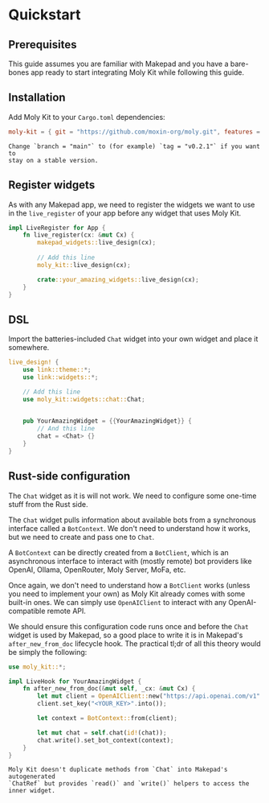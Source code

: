 # Quickstart
## Prerequisites

This guide assumes you are familiar with Makepad and you have a
bare-bones app ready to start integrating Moly Kit while following this guide.

## Installation

Add Moly Kit to your `Cargo.toml` dependencies:

```toml
moly-kit = { git = "https://github.com/moxin-org/moly.git", features = ["full"], branch = "main" }
```

```admonish tip
Change `branch = "main"` to (for example) `tag = "v0.2.1"` if you want to
stay on a stable version.
```

## Register widgets

As with any Makepad app, we need to register the widgets we want to use in the `live_register`
of your app before any widget that uses Moly Kit.

```rust
impl LiveRegister for App {
    fn live_register(cx: &mut Cx) {
        makepad_widgets::live_design(cx);
        
        // Add this line
        moly_kit::live_design(cx);

        crate::your_amazing_widgets::live_design(cx);
    }
}
```

## DSL

Import the batteries-included `Chat` widget into your own widget and place it
somewhere.

```rust
live_design! {
    use link::theme::*;
    use link::widgets::*;

    // Add this line
    use moly_kit::widgets::chat::Chat;
    

    pub YourAmazingWidget = {{YourAmazingWidget}} {
        // And this line
        chat = <Chat> {}
    }
}
```

## Rust-side configuration

The `Chat` widget as it is will not work. We need to configure some one-time stuff
from the Rust side.

The `Chat` widget pulls information about available bots from a synchronous interface
called a `BotContext`. We don't need to understand how it works, but we need to create
and pass one to `Chat`.

A `BotContext` can be directly created from a `BotClient`, which is an asynchronous
interface to interact with (mostly remote) bot providers like OpenAI, Ollama, OpenRouter,
Moly Server, MoFa, etc.

Once again, we don't need to understand how a `BotClient` works (unless you need
to implement your own) as Moly Kit already comes with some built-in ones. We can
simply use `OpenAIClient` to interact with any OpenAI-compatible remote API.

We should ensure this configuration code runs once and before the `Chat` widget
is used by Makepad, so a good place to write it is in Makepad's `after_new_from_doc`
lifecycle hook. The practical tl;dr of all this theory would be simply the following:

```rust
use moly_kit::*;

impl LiveHook for YourAmazingWidget {
    fn after_new_from_doc(&mut self, _cx: &mut Cx) {
        let mut client = OpenAIClient::new("https://api.openai.com/v1".into());
        client.set_key("<YOUR_KEY>".into());

        let context = BotContext::from(client);

        let mut chat = self.chat(id!(chat));
        chat.write().set_bot_context(context);
    }
}
```

```admonish note
Moly Kit doesn't duplicate methods from `Chat` into Makepad's autogenerated
`ChatRef` but provides `read()` and `write()` helpers to access the inner widget.
```
